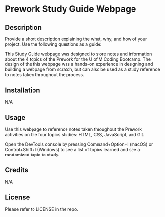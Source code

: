 # Prework Study Guide Webpage

## Description

Provide a short description explaining the what, why, and how of your project. Use the following questions as a guide:

This Study Guide webpage was designed to store notes and information about the 4 topics of the Prework for the U of M Coding Bootcamp. The design of the this webpage was a hands-on experience in designing and building a webpage from scratch, but can also be used as a study reference to notes taken throughout the process. 

## Installation

N/A

## Usage

Use this webpage to reference notes taken throughout the Prework activities on the four topics studies: HTML, CSS, JavaScript, and Git. 

Open the DevTools console by pressing Command+Option+I (macOS) or Control+Shift+I (Windows)  to see a list of topics learned and see a randomized topic to study.

## Credits

N/A

## License

Please refer to LICENSE in the repo.

